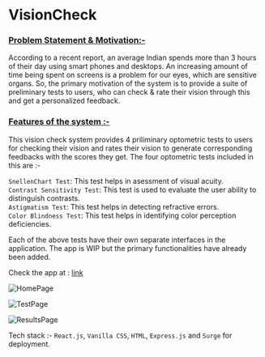 # VisionCheck
### <ins> Problem Statement & Motivation:- </ins>
According to a recent report, an average Indian spends more than 3 hours of their day using smart phones and desktops. An increasing amount of time being spent on screens is a problem for our eyes, which are sensitive organs. So, the primary motivation of the system is to provide a suite of preliminary tests to users, who can check & rate their vision through this and get a personalized feedback. 

### <ins> Features of the system :- </ins>
This vision check system provides 4 priliminary optometric tests to users for checking their vision and rates their vision to generate corresponding feedbacks with the scores they get. The four optometric tests included in this are :- 

```SnellenChart Test```: This test helps in asessment of visual acuity.\
```Contrast Sensitivity Test```: This test is used to evaluate the user ability to distinguish contrasts.\
```Astigmatism Test```: This test helps in detecting refractive errors.\
```Color Blindness Test```: This test helps in identifying color perception deficiencies.

Each of the above tests have their own separate interfaces in the application. The app is  WIP but the primary functionalities have already been added. 


Check the app at : [link](https://eyesmatter.surge.sh/)

![HomePage](https://github.com/user-attachments/assets/2ed9410d-dd41-4797-b544-79e7e208af65)


![TestPage](https://github.com/user-attachments/assets/f53367a5-6cad-4a43-ae0e-72666a4dafe9)


![ResultsPage](https://github.com/user-attachments/assets/713fa751-e0c3-4bd8-a539-a7bcc6f9b8ff)

Tech stack :- 
```React.js```, ```Vanilla CSS```,  ```HTML```, ```Express.js``` and ```Surge``` for deployment.


